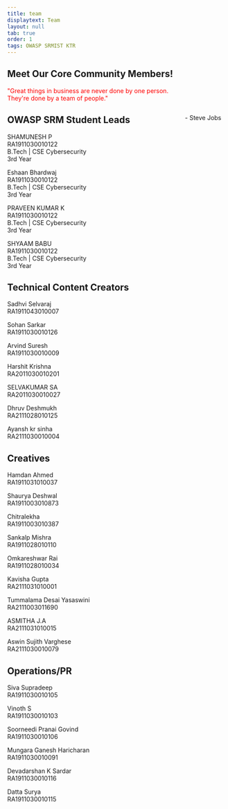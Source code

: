 ```yaml
---
title: team
displaytext: Team
layout: null
tab: true
order: 1
tags: OWASP SRMIST KTR
---
```


## Meet Our Core Community Members!
<p style="color:red;">"Great things in business are never done by one person.<br>
  They're done by a team of people."</p>
 <p style="float:right; margin-right:10px;">- Steve Jobs</p>
 
 ## OWASP SRM Student Leads
 
 <div style="display:inline;">
   <p>SHAMUNESH P<br>
    RA1911030010122<br>
    B.Tech | CSE Cybersecurity<br>
    3rd Year</p>

   <p>Eshaan Bhardwaj<br>
    RA1911030010122<br>
    B.Tech | CSE Cybersecurity<br>
    3rd Year</p>

   <p>PRAVEEN KUMAR K<br>
    RA1911030010122<br>
    B.Tech | CSE Cybersecurity<br>
    3rd Year</p>

   <p>SHYAAM BABU<br>
    RA1911030010122<br>
    B.Tech | CSE Cybersecurity<br>
    3rd Year</p>
 </div>
 
 ## Technical Content Creators
 <div>
  
  <p>Sadhvi Selvaraj<br>
    RA1911043010007</p>
  
   <p>Sohan Sarkar<br>
    RA1911030010126</p>
  
   <p>Arvind Suresh<br>
    RA1911030010009</p>
  
   <p>Harshit Krishna<br>
    RA2011030010201</p>
  
  <p>SELVAKUMAR SA<br>
    RA2011030010027</p>
  
  <p>Dhruv Deshmukh<br>
    RA2111028010125</p>
  
  <p>Ayansh kr sinha<br>
    RA2111030010004</p>
  
 </div>
 
  ## Creatives
 <div>
  
  <p>Hamdan Ahmed<br>
    RA1911031010037</p>
  
   <p>Shaurya Deshwal<br>
    RA1911003010873</p>
  
   <p>Chitralekha<br>
    RA1911003010387</p>
  
   <p>Sankalp Mishra<br>
    RA1911028010110</p>
  
  <p>Omkareshwar Rai<br>
    RA1911028010034</p>
  
  <p>Kavisha Gupta<br>
    RA2111031010001</p>
  
  <p>Tummalama Desai Yasaswini<br>
    RA2111003011690</p>
  
  <p>ASMITHA J.A<br>
    RA2111031010015</p>
  
  <p>Aswin Sujith Varghese<br>
    RA2111030010079</p>
 
  
 </div>

 ## Operations/PR
 <div>
  
  <p>Siva Supradeep<br>
    RA1911030010105</p>
  
   <p>Vinoth S<br>
    RA1911030010103</p>
  
   <p>Soorneedi Pranai Govind<br>
    RA1911030010106</p>
  
   <p>Mungara Ganesh Haricharan<br>
    RA1911030010091</p>
  
  <p>Devadarshan K Sardar<br>
    RA1911030010116</p>
  
  <p>Datta Surya<br>
    RA1911030010115</p>
 </div>
